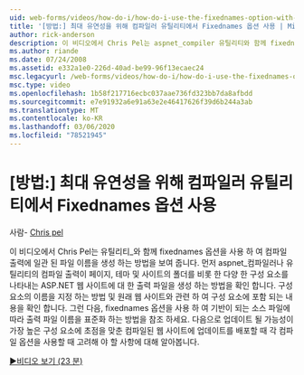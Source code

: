 ```yaml
---
uid: web-forms/videos/how-do-i/how-do-i-use-the-fixednames-option-with-the-compiler-utility-for-maximum-flexibility
title: '[방법:] 최대 유연성을 위해 컴파일러 유틸리티에서 Fixednames 옵션 사용 | Microsoft Docs'
author: rick-anderson
description: 이 비디오에서 Chris Pel는 aspnet_compiler 유틸리티와 함께 fixednames 옵션을 사용 하 여 컴파일 ou에 일관 된 파일 이름을 생성 하는 방법을 보여 줍니다.
ms.author: riande
ms.date: 07/24/2008
ms.assetid: e332a1e0-226d-40ad-be99-96f13ecaec24
msc.legacyurl: /web-forms/videos/how-do-i/how-do-i-use-the-fixednames-option-with-the-compiler-utility-for-maximum-flexibility
msc.type: video
ms.openlocfilehash: 1b58f217716ecbc037aae736fd323bb7da8afbdd
ms.sourcegitcommit: e7e91932a6e91a63e2e46417626f39d6b244a3ab
ms.translationtype: MT
ms.contentlocale: ko-KR
ms.lasthandoff: 03/06/2020
ms.locfileid: "78521945"
---
```

# <a name="how-do-i-use-the-fixednames-option-with-the-compiler-utility-for-maximum-flexibility"></a>[방법:] 최대 유연성을 위해 컴파일러 유틸리티에서 Fixednames 옵션 사용

사람- [Chris pel](https://twitter.com/chrispels)

이 비디오에서 Chris Pel는 유틸리티\_와 함께 fixednames 옵션을 사용 하 여 컴파일 출력에 일관 된 파일 이름을 생성 하는 방법을 보여 줍니다. 먼저 aspnet\_컴파일러나 유틸리티의 컴파일 출력이 페이지, 테마 및 사이트의 폴더를 비롯 한 다양 한 구성 요소를 나타내는 ASP.NET 웹 사이트에 대 한 출력 파일을 생성 하는 방법을 확인 합니다. 구성 요소의 이름을 지정 하는 방법 및 원래 웹 사이트와 관련 하 여 구성 요소에 포함 되는 내용을 확인 합니다. 그런 다음, fixednames 옵션을 사용 하 여 기반이 되는 소스 파일에 따라 출력 파일 이름을 표준화 하는 방법을 참조 하세요. 다음으로 업데이트 될 가능성이 가장 높은 구성 요소에 초점을 맞춘 컴파일된 웹 사이트에 업데이트를 배포할 때 각 컴파일 옵션을 사용할 때 고려해 야 할 사항에 대해 알아봅니다.

[&#9654;비디오 보기 (23 분)](https://channel9.msdn.com/Blogs/ASP-NET-Site-Videos/how-do-i-use-the-fixednames-option-with-the-compiler-utility-for-maximum-flexibility)
